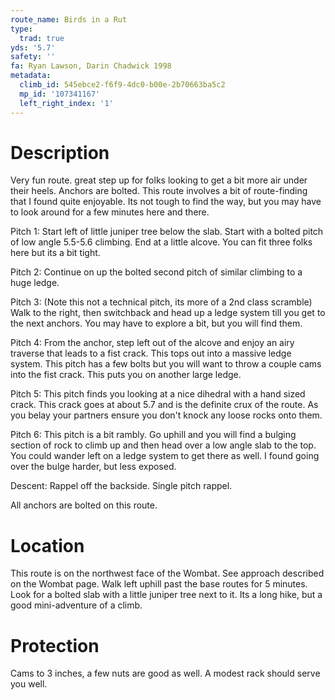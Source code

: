 ```yaml
---
route_name: Birds in a Rut
type:
  trad: true
yds: '5.7'
safety: ''
fa: Ryan Lawson, Darin Chadwick 1998
metadata:
  climb_id: 545ebce2-f6f9-4dc0-b00e-2b70663ba5c2
  mp_id: '107341167'
  left_right_index: '1'
---
```

# Description
Very fun route. great step up for folks looking to get a bit more air under their heels. Anchors are bolted. This route involves a bit of route-finding that I found quite enjoyable. Its not tough to find the way, but you may have to look around for a few minutes here and there.

Pitch 1: Start left of little juniper tree below the slab. Start with a bolted pitch of low angle 5.5-5.6 climbing. End at a little alcove. You can fit three  folks here but its a bit tight.

Pitch 2: Continue on up the bolted second pitch of similar climbing to a huge ledge.

Pitch 3: (Note this not a technical pitch, its more of a 2nd class scramble)  Walk to the right, then switchback and head up a ledge system till you get to the next anchors. You may have to explore a bit, but you will find them.

Pitch 4: From the anchor, step left out of the alcove and enjoy an airy traverse that leads to a fist crack. This tops out into a massive ledge system. This pitch has a few bolts but you will want to throw a couple cams into the fist crack. This puts you on another large ledge.

Pitch 5: This pitch finds you looking at a nice dihedral with a hand sized crack. This crack goes at about 5.7 and is the definite crux of the route. As you belay your partners ensure you don't knock any loose rocks onto them.

Pitch 6: This pitch is a bit rambly. Go uphill and you will find a bulging section of rock to climb up and then head over a low angle slab to the top. You could wander left on  a ledge system to get there as well. I found going over the bulge harder, but less exposed.

Descent: Rappel off the backside. Single pitch rappel.

All anchors are bolted on this route.

# Location
This route is on the northwest face of the Wombat. See approach described on the Wombat page. Walk left uphill past the base routes for 5 minutes. Look for a bolted slab with a little juniper tree next to it. Its a long hike, but a good mini-adventure of a climb.

# Protection
Cams to 3 inches, a few nuts are good as well. A modest rack should serve you well.

